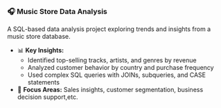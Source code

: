 ### 🎧 Music Store Data Analysis 

A SQL-based data analysis project exploring trends and insights from a music store database.

- 📊 **Key Insights:**
  - Identified top-selling tracks, artists, and genres by revenue
  - Analyzed customer behavior by country and purchase frequency
  - Used complex SQL queries with JOINs, subqueries, and CASE statements
- 🧠 **Focus Areas:** Sales insights, customer segmentation, business decision support,etc.

